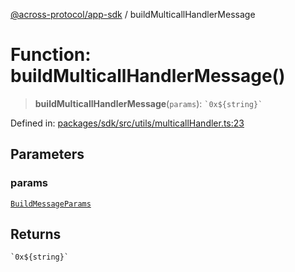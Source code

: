 [@across-protocol/app-sdk](../README.md) / buildMulticallHandlerMessage

# Function: buildMulticallHandlerMessage()

> **buildMulticallHandlerMessage**(`params`): `` `0x${string}` ``

Defined in: [packages/sdk/src/utils/multicallHandler.ts:23](https://github.com/across-protocol/toolkit/blob/6b29eb5487c0ac0b498f1f420b1793303bd8b70a/packages/sdk/src/utils/multicallHandler.ts#L23)

## Parameters

### params

[`BuildMessageParams`](../type-aliases/BuildMessageParams.md)

## Returns

`` `0x${string}` ``
